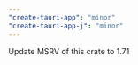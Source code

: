 ```yaml
---
"create-tauri-app": "minor"
"create-tauri-app-j": "minor"
---
```


Update MSRV of this crate to 1.71